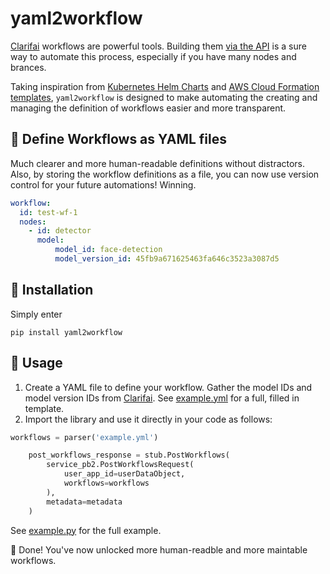 # yaml2workflow

[Clarifai](https://www.clarifai.com/) workflows are powerful tools. Building them [via the API](https://docs.clarifai.com/api-guide/workflows/input_nodes) is a sure way to automate this process, especially if you have many nodes and brances.

Taking inspiration from [Kubernetes Helm Charts](https://helm.sh/docs/topics/charts/) and [AWS Cloud Formation templates](https://docs.aws.amazon.com/AWSCloudFormation/latest/UserGuide/template-formats.html), `yaml2workflow` is designed to make automating the creating and managing the definition of workflows easier and more transparent.

## 🙌 Define Workflows as YAML files
Much clearer and more human-readable definitions without distractors. Also, by storing the workflow definitions as a file, you can now use version control for your future automations! Winning.  
```yaml
workflow:
  id: test-wf-1
  nodes:
    - id: detector
      model:
          model_id: face-detection
          model_version_id: 45fb9a671625463fa646c3523a3087d5
```

## 🚀 Installation
Simply enter
```
pip install yaml2workflow
```

## 💪 Usage
1. Create a YAML file to define your workflow. Gather the model IDs and model version IDs from [Clarifai](https://clarifai.com/explore). See [example.yml](example.yml) for a full, filled in template.
2. Import the library and use it directly in your code as follows:
```python
workflows = parser('example.yml')

    post_workflows_response = stub.PostWorkflows(
        service_pb2.PostWorkflowsRequest(
            user_app_id=userDataObject,  
            workflows=workflows
        ),
        metadata=metadata
    )
```
See [example.py](example.py) for the full example.

🎉 Done! You've now unlocked more human-readble and more maintable workflows. 